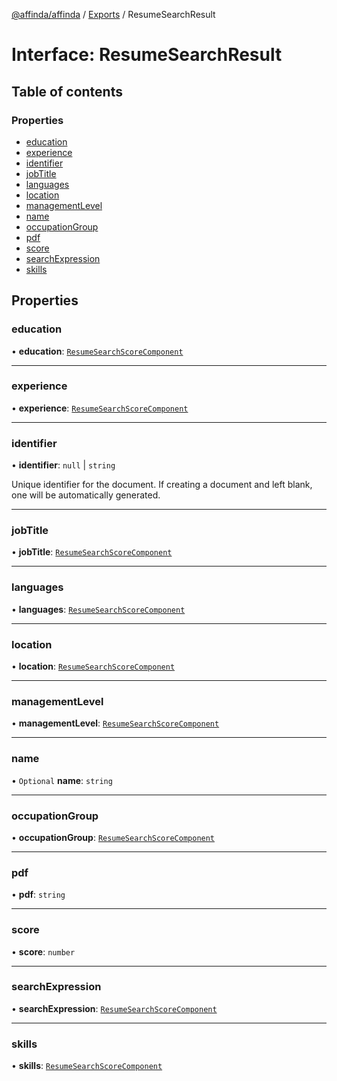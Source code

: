 [@affinda/affinda](../README.md) / [Exports](../modules.md) / ResumeSearchResult

# Interface: ResumeSearchResult

## Table of contents

### Properties

- [education](ResumeSearchResult.md#education)
- [experience](ResumeSearchResult.md#experience)
- [identifier](ResumeSearchResult.md#identifier)
- [jobTitle](ResumeSearchResult.md#jobtitle)
- [languages](ResumeSearchResult.md#languages)
- [location](ResumeSearchResult.md#location)
- [managementLevel](ResumeSearchResult.md#managementlevel)
- [name](ResumeSearchResult.md#name)
- [occupationGroup](ResumeSearchResult.md#occupationgroup)
- [pdf](ResumeSearchResult.md#pdf)
- [score](ResumeSearchResult.md#score)
- [searchExpression](ResumeSearchResult.md#searchexpression)
- [skills](ResumeSearchResult.md#skills)

## Properties

### education

• **education**: [`ResumeSearchScoreComponent`](ResumeSearchScoreComponent.md)

___

### experience

• **experience**: [`ResumeSearchScoreComponent`](ResumeSearchScoreComponent.md)

___

### identifier

• **identifier**: ``null`` \| `string`

Unique identifier for the document. If creating a document and left blank, one will be automatically generated.

___

### jobTitle

• **jobTitle**: [`ResumeSearchScoreComponent`](ResumeSearchScoreComponent.md)

___

### languages

• **languages**: [`ResumeSearchScoreComponent`](ResumeSearchScoreComponent.md)

___

### location

• **location**: [`ResumeSearchScoreComponent`](ResumeSearchScoreComponent.md)

___

### managementLevel

• **managementLevel**: [`ResumeSearchScoreComponent`](ResumeSearchScoreComponent.md)

___

### name

• `Optional` **name**: `string`

___

### occupationGroup

• **occupationGroup**: [`ResumeSearchScoreComponent`](ResumeSearchScoreComponent.md)

___

### pdf

• **pdf**: `string`

___

### score

• **score**: `number`

___

### searchExpression

• **searchExpression**: [`ResumeSearchScoreComponent`](ResumeSearchScoreComponent.md)

___

### skills

• **skills**: [`ResumeSearchScoreComponent`](ResumeSearchScoreComponent.md)
